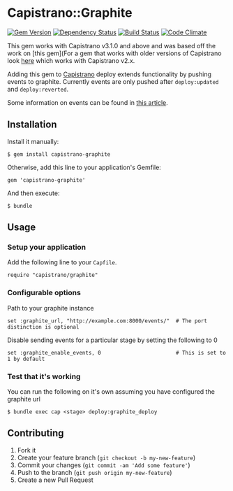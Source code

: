 # Capistrano::Graphite
[![Gem Version](http://img.shields.io/gem/v/capistrano-graphite.svg)][gem]
[![Dependency Status](http://img.shields.io/gemnasium/scottsuch/capistrano-graphite.svg)][gemnasium]
[![Build Status](http://img.shields.io/travis/scottsuch/capistrano-graphite.svg)][travis]
[![Code Climate](http://img.shields.io/codeclimate/github/scottsuch/capistrano-graphite.svg)][codeclimate]

[gem]: https://rubygems.org/gems/capistrano-graphite
[gemnasium]: https://gemnasium.com/scottsuch/capistrano-graphite
[travis]: http://travis-ci.org/scottsuch/capistrano-graphite
[codeclimate]: https://codeclimate.com/github/scottsuch/capistrano-graphite
This gem works with Capistrano v3.1.0 and above and was based off the work on [this gem](For a gem that works with older versions of Capistrano look [here](https://github.com/hellvinz/graphite-notify) which works with Capistrano v2.x.

Adding this gem to [Capistrano](https://github.com/capistrano/capistrano) deploy extends functionality by pushing events to graphite.
Currently events are only pushed after ```deploy:updated``` and ```deploy:reverted```.

Some information on events can be found in [this article](http://obfuscurity.com/2014/01/Graphite-Tip-A-Better-Way-to-Store-Events).

## Installation
Install it manually:

    $ gem install capistrano-graphite

Otherwise, add this line to your application's Gemfile:

    gem 'capistrano-graphite'

And then execute:

    $ bundle

## Usage
### Setup your application
Add the following line to your ```Capfile```.

    require "capistrano/graphite"

### Configurable options
Path to your graphite instance

    set :graphite_url, "http://example.com:8000/events/"  # The port distinction is optional

Disable sending events for a particular stage by setting the following to 0

    set :graphite_enable_events, 0                        # This is set to 1 by default

### Test that it's working
You can run the following on it's own assuming you have configured the graphite url

    $ bundle exec cap <stage> deploy:graphite_deploy

## Contributing

1. Fork it
2. Create your feature branch (`git checkout -b my-new-feature`)
3. Commit your changes (`git commit -am 'Add some feature'`)
4. Push to the branch (`git push origin my-new-feature`)
5. Create a new Pull Request
